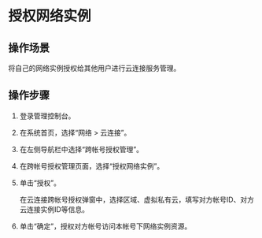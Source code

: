 # 授权网络实例<a name="cc_03_0605"></a>

## 操作场景<a name="section20960429143611"></a>

将自己的网络实例授权给其他用户进行云连接服务管理。

## 操作步骤<a name="section1581214717365"></a>

1.  登录管理控制台。
2.  在系统首页，选择“网络 \> 云连接”。
3.  在左侧导航栏中选择“跨帐号授权管理”。
4.  在跨帐号授权管理页面，选择“授权网络实例”。
5.  单击“授权”。

    在云连接跨帐号授权弹窗中，选择区域、虚拟私有云，填写对方帐号ID、对方云连接实例ID等信息。

6.  单击“确定”，授权对方帐号访问本帐号下网络实例资源。

